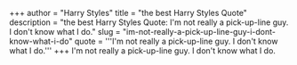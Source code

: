 +++
author = "Harry Styles"
title = "the best Harry Styles Quote"
description = "the best Harry Styles Quote: I'm not really a pick-up-line guy. I don't know what I do."
slug = "im-not-really-a-pick-up-line-guy-i-dont-know-what-i-do"
quote = '''I'm not really a pick-up-line guy. I don't know what I do.'''
+++
I'm not really a pick-up-line guy. I don't know what I do.
